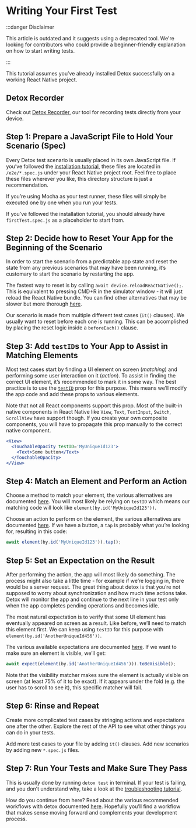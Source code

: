# Writing Your First Test

:::danger Disclaimer

This article is outdated and it suggests using a deprecated tool.
We're looking for contributors who could provide a beginner-friendly
explanation on how to start writing tests.

:::

This tutorial assumes you’ve already installed Detox successfully on a working React Native project.

## Detox Recorder

Check out [Detox Recorder](https://github.com/wix/DetoxRecorder), our tool for recording tests directly from your device.

## Step 1: Prepare a JavaScript File to Hold Your Scenario (Spec)

Every Detox test scenario is usually placed in its own JavaScript file. If you’ve followed the [installation tutorial](getting-started.mdx), these files are located in `/e2e/*.spec.js` under your React Native project root. Feel free to place these files wherever you like, this directory structure is just a recommendation.

If you’re using Mocha as your test runner, these files will simply be executed one by one when you run your tests.

If you’ve followed the installation tutorial, you should already have `firstTest.spec.js` as a placeholder to start from.

## Step 2: Decide how to Reset Your App for the Beginning of the Scenario

In order to start the scenario from a predictable app state and reset the state from any previous scenarios that may have been running, it’s customary to start the scenario by restarting the app.

The fastest way to reset is by calling `await device.reloadReactNative();`. This is equivalent to pressing CMD+R in the simulator window - it will just reload the React Native bundle. You can find other alternatives that may be slower but more thorough [here](../api/device.md).

Our scenario is made from multiple different test cases (`it()` clauses). We usually want to reset before each one is running. This can be accomplished by placing the reset logic inside a `beforeEach()` clause.

## Step 3: Add `testID`s to Your App to Assist in Matching Elements

Most test cases start by finding a UI element on screen (_matching_) and performing some user interaction on it (_action_). To assist in finding the correct UI element, it’s recommended to mark it in some way. The best practice is to use the [`testID`](https://facebook.github.io/react-native/docs/view.html#testid) prop for this purpose. This means we’ll modify the app code and add these props to various elements.

Note that not all React components support this prop. Most of the built-in native components in React Native like `View`, `Text`, `TextInput`, `Switch`, `ScrollView` have support though. If you create your own composite components, you will have to propagate this prop manually to the correct native component.

```jsx
<View>
  <TouchableOpacity testID='MyUniqueId123'>
    <Text>Some button</Text>
  </TouchableOpacity>
</View>
```

## Step 4: Match an Element and Perform an Action

Choose a method to match your element, the various alternatives are documented [here](../api/matchers.md). You will most likely be relying on `testID` which means our matching code will look like `element(by.id('MyUniqueId123'))`.

Choose an action to perform on the element, the various alternatives are documented [here](../api/actions.md). If we have a button, a `tap` is probably what you’re looking for, resulting in this code:

```jsx
await element(by.id('MyUniqueId123')).tap();
```

## Step 5: Set an Expectation on the Result

After performing the action, the app will most likely do something. The process might also take a little time - for example if we’re logging in, there would be a server request. The great thing about detox is that you’re not supposed to worry about synchronization and how much time actions take. Detox will monitor the app and continue to the next line in your test only when the app completes pending operations and becomes idle.

The most natural expectation is to verify that some UI element has eventually appeared on screen as a result. Like before, we’ll need to match this element first. We can keep using `testID` for this purpose with `element(by.id('AnotherUniqueId456'))`.

The various available expectations are documented [here](../api/expect.md). If we want to make sure an element is visible, we’ll get:

```jsx
await expect(element(by.id('AnotherUniqueId456'))).toBeVisible();
```

Note that the visibility matcher makes sure the element is actually visible on screen (at least 75% of it to be exact). If it appears under the fold (e.g. the user has to scroll to see it), this specific matcher will fail.

## Step 6: Rinse and Repeat

Create more complicated test cases by stringing actions and expectations one after the other. Explore the rest of the API to see what other things you can do in your tests.

Add more test cases to your file by adding `it()` clauses. Add new scenarios by adding new `*.spec.js` files.

## Step 7: Run Your Tests and Make Sure They Pass

This is usually done by running `detox test` in terminal. If your test is failing, and you don’t understand why, take a look at the [troubleshooting tutorial](../Troubleshooting.RunningTests.md).

How do you continue from here? Read about the various recommended workflows with detox documented [here](workflows.md). Hopefully you’ll find a workflow that makes sense moving forward and complements your development process.
